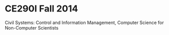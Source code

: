 CE290I Fall 2014
================

Civil Systems: Control and Information Management, Computer Science for Non-Computer Scientists